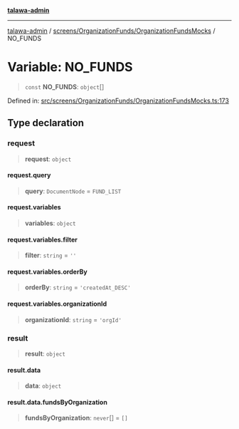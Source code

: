 [**talawa-admin**](../../../../README.md)

***

[talawa-admin](../../../../modules.md) / [screens/OrganizationFunds/OrganizationFundsMocks](../README.md) / NO\_FUNDS

# Variable: NO\_FUNDS

> `const` **NO\_FUNDS**: `object`[]

Defined in: [src/screens/OrganizationFunds/OrganizationFundsMocks.ts:173](https://github.com/bint-Eve/talawa-admin/blob/16ddeb98e6868a55bca282e700a8f4212d222c01/src/screens/OrganizationFunds/OrganizationFundsMocks.ts#L173)

## Type declaration

### request

> **request**: `object`

#### request.query

> **query**: `DocumentNode` = `FUND_LIST`

#### request.variables

> **variables**: `object`

#### request.variables.filter

> **filter**: `string` = `''`

#### request.variables.orderBy

> **orderBy**: `string` = `'createdAt_DESC'`

#### request.variables.organizationId

> **organizationId**: `string` = `'orgId'`

### result

> **result**: `object`

#### result.data

> **data**: `object`

#### result.data.fundsByOrganization

> **fundsByOrganization**: `never`[] = `[]`
